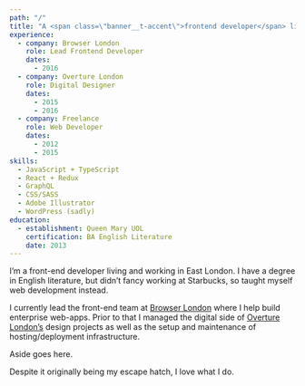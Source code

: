 ```yaml
---
path: "/"
title: "A <span class=\"banner__t-accent\">frontend developer</span> living and working in <span class=\"banner__t-accent\">East&nbsp;London</span>."
experience: 
  - company: Browser London
    role: Lead Frontend Developer
    dates:
      - 2016
  - company: Overture London
    role: Digital Designer
    dates:
      - 2015
      - 2016
  - company: Freelance
    role: Web Developer
    dates:
      - 2012
      - 2015
skills:
  - JavaScript + TypeScript
  - React + Redux
  - GraphQL
  - CSS/SASS
  - Adobe Illustrator
  - WordPress (sadly)
education:
  - establishment: Queen Mary UOL
    certification: BA English Literature
    date: 2013
---
```

I’m a front-end developer living and working in East London. I have a degree in English literature, but didn’t fancy working at Starbucks, so taught myself web development instead.

I currently lead the front-end team at [Browser London](https://www.browserlondon.com/) where I help build enterprise web-apps. Prior to that I managed the digital side of [Overture London’s](https://overture.london/) design projects as well as the setup and maintenance of hosting/deployment infrastructure.

<aside>
Aside goes here.
</aside>

Despite it originally being my escape hatch, I love what I do.
